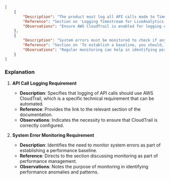 ```json
[
    {
        "Description": "The product must log all API calls made to Timestream for LiveAnalytics via AWS CloudTrail.",
        "Reference": "Section on 'Logging Timestream for LiveAnalytics API calls with AWS CloudTrail' - URL: https://docs.aws.amazon.com/timestream/latest/developerguide/logging-using-cloudtrail.html",
        "Observations": "Ensure AWS CloudTrail is enabled for logging API calls."
    },
    {
        "Description": "System errors must be monitored to check if any requests resulted in an error.",
        "Reference": "Section on 'To establish a baseline, you should, at a minimum, monitor the following items:' in the Monitoring and Logging section - URL: https://docs.aws.amazon.com/timestream/latest/developerguide/monitoring.html",
        "Observations": "Regular monitoring can help in identifying performance anomalies and establishing normal performance patterns."
    }
]
```

### Explanation

1. **API Call Logging Requirement**
   - **Description**: Specifies that logging of API calls should use AWS CloudTrail, which is a specific technical requirement that can be automated.
   - **Reference**: Provides the link to the relevant section of the documentation.
   - **Observations**: Indicates the necessity to ensure that CloudTrail is correctly configured.

2. **System Error Monitoring Requirement**
   - **Description**: Identifies the need to monitor system errors as part of establishing a performance baseline.
   - **Reference**: Directs to the section discussing monitoring as part of performance management.
   - **Observations**: Notes the purpose of monitoring in identifying performance anomalies and patterns.